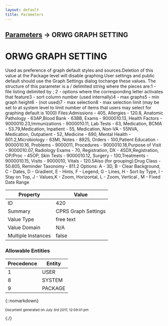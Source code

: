 ```yaml
---
layout: default
title: Parameters
---
```


## [Parameters](TableOfContents) &#8594; ORWG GRAPH SETTING
# ORWG GRAPH SETTING

Used as preference of graph default styles and sources.Deletion of this value at the Package level will disable graphing.User settings and public default should use the Graph Settings dialog tochange these values. The structure of this parameter is a  /  delimited string where the pieces are:1 - file listing delimited by  ; 2 - options where the corresponding letter activates that feature3 - sort column number (used internally)4 - max graphs5 - min graph height6 - (not used)7 - max selection8 - max selection limit (may be set to at system level to limit     number of items that users may select for graphing   default is 1000) Files:Admissions - 405, Allergies - 120.8, Anatomic  Pathology - 63AP,Blood Bank - 63BB, Exams - 9000010.13, Health Factors - 9000010.23,Immunizations - 9000010.11, Lab Tests - 63, Medication, BCMA - 53.79,Medication, Inpatient - 55, Medication, Non-VA - 55NVA, Medication, Outpatient - 52, Medicine - 690, Mental Health - 601.2,Microbiology - 63MI, Notes - 8925, Orders - 100,Patient Education - 9000010.16, Problems - 9000011, Procedures - 9000010.18,Purpose of Visit - 9000010.07, Radiology Exams - 70, Registration, DX - 45DX,Registration, OP/Proc - 45OP, Skin Tests - 9000010.12, Surgery - 130,Treatments - 9000010.15, Visits - 9000010, Vitals - 120.5Also (for grouping):Drug Class - 50.605, Reminder Taxonomy - 811.2 Options: A - 3D, B - Clear Background, C - Dates, D - Gradient, E - Hints, F - Legend, G - Lines, H - Sort by Type, I - Stay on Top, J - Values,K - Zoom, Horizontal, L - Zoom, Vertical , M - Fixed Date Range

Property | Value
--- | ---
ID | 420
Summary | CPRS Graph Settings
Value Type | free text
Value Domain | N/A
Multiple Instances | false

### Allowable Entities

Precedence | Entity
--- | ---
1 | USER
8 | SYSTEM
9 | PACKAGE

{::nomarkdown} <br/><p style="font-size: 11px">Document generated on July 3rd 2017, 12:09:01 pm</p>{:/}
